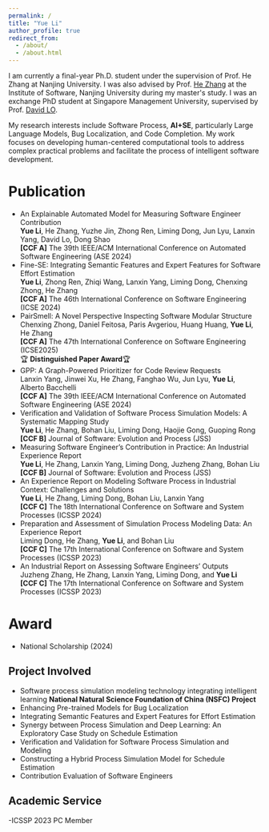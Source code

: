 ```yaml
---
permalink: /
title: "Yue Li"
author_profile: true
redirect_from: 
  - /about/
  - /about.html
---
```


I am currently a final-year Ph.D. student under the supervision of Prof. He Zhang at Nanjing University. I was also advised by Prof. [He Zhang](https://softeng.nju.edu.cn/faculty/HeZhang/index.html) at the Institute of Software, Nanjing University during my master's study. I was an exchange PhD student at Singapore Management University, supervised by Prof. [David LO](http://www.mysmu.edu/faculty/davidlo/).

My research interests include Software Process, **AI+SE**, particularly Large Language Models, Bug Localization, and Code Completion. My work focuses on developing human-centered computational tools to address complex practical problems and facilitate the process of intelligent software development.

Publication
======
- An Explainable Automated Model for Measuring Software Engineer Contribution<br>
  **Yue Li**, He Zhang, Yuzhe Jin, Zhong Ren, Liming Dong, Jun Lyu, Lanxin Yang, David Lo, Dong Shao<br>
  **[CCF A]** The 39th IEEE/ACM International Conference on Automated Software Engineering (ASE 2024)
- Fine-SE: Integrating Semantic Features and Expert Features for Software Effort Estimation<br>
  **Yue Li**, Zhong Ren, Zhiqi Wang, Lanxin Yang, Liming Dong, Chenxing Zhong, He Zhang<br>
  **[CCF A]** The 46th International Conference on Software Engineering (ICSE 2024) 
- PairSmell: A Novel Perspective Inspecting Software Modular Structure<br>
  Chenxing Zhong, Daniel Feitosa, Paris Avgeriou, Huang Huang, **Yue Li**, He Zhang<br>
  **[CCF A]** The 47th International Conference on Software Engineering (ICSE2025) <br>:trophy: **Distinguished Paper Award**:trophy:
- GPP: A Graph-Powered Prioritizer for Code Review Requests<br>
  Lanxin Yang, Jinwei Xu, He Zhang, Fanghao Wu, Jun Lyu, **Yue Li**, Alberto Bacchelli<br>
  **[CCF A]** The 39th IEEE/ACM International Conference on Automated Software Engineering (ASE 2024) 
- Verification and Validation of Software Process Simulation Models: A Systematic Mapping Study<br>
  **Yue Li**, He Zhang, Bohan Liu, Liming Dong, Haojie Gong, Guoping Rong<br>
  **[CCF B]** Journal of Software: Evolution and Process (JSS) 
- Measuring Software Engineer’s Contribution in Practice: An Industrial Experience Report<br>
  **Yue Li**, He Zhang, Lanxin Yang, Liming Dong, Juzheng Zhang, Bohan Liu<br>
  **[CCF B]** Journal of Software: Evolution and Process (JSS)
- An Experience Report on Modeling Software Process in Industrial Context: Challenges and Solutions<br>
  **Yue Li**, He Zhang, Liming Dong, Bohan Liu, Lanxin Yang<br>
  **[CCF C]** The 18th International Conference on Software and System Processes (ICSSP 2024) 
- Preparation and Assessment of Simulation Process Modeling Data: An Experience Report<br>
  Liming Dong, He Zhang, **Yue Li**, and Bohan Liu<br>
  **[CCF C]** The 17th International Conference on Software and System Processes (ICSSP 2023) 
- An Industrial Report on Assessing Software Engineers’ Outputs<br>
  Juzheng Zhang, He Zhang, Lanxin Yang, Liming Dong, and **Yue Li**<br>
  **[CCF C]** The 17th International Conference on Software and System Processes (ICSSP 2023)

Award
======
- National Scholarship (2024)

Project Involved
------
- Software process simulation modeling technology integrating intelligent learning **National Natural Science Foundation of China (NSFC) Project** 
- Enhancing Pre-trained Models for Bug Localization 
- Integrating Semantic Features and Expert Features for Effort Estimation
- Synergy between Process Simulation and Deep Learning: An Exploratory Case Study on Schedule Estimation
- Verification and Validation for Software Process Simulation and Modeling
- Constructing a Hybrid Process Simulation Model for Schedule Estimation
- Contribution Evaluation of Software Engineers

Academic Service
------
-ICSSP 2023 PC Member



<script type='text/javascript' id='clustrmaps' src='//cdn.clustrmaps.com/map_v2.js?cl=ffffff&w=200&t=tt&d=nRGtxz_Nftr9cVasPVvKWzmiw6h9egu5zHgUZxn8Phs'></script>

